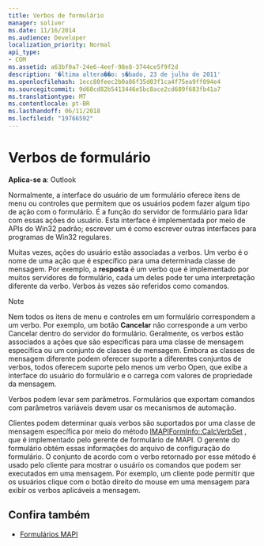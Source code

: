 ```yaml
---
title: Verbos de formulário
manager: soliver
ms.date: 11/16/2014
ms.audience: Developer
localization_priority: Normal
api_type:
- COM
ms.assetid: a63bf0a7-24e6-4eef-98e8-3744ce5f9f2d
description: '�ltima altera��o: s�bado, 23 de julho de 2011'
ms.openlocfilehash: 1ecc80feec2b0a86f35d03f1ca4f75ea9ff094e4
ms.sourcegitcommit: 9d60cd82b5413446e5bc8ace2cd689f683fb41a7
ms.translationtype: MT
ms.contentlocale: pt-BR
ms.lasthandoff: 06/11/2018
ms.locfileid: "19766592"
---
```

# <a name="form-verbs"></a>Verbos de formulário

**Aplica-se a**: Outlook 
  
Normalmente, a interface do usuário de um formulário oferece itens de menu ou controles que permitem que os usuários podem fazer algum tipo de ação com o formulário. É a função do servidor de formulário para lidar com essas ações do usuário. Esta interface é implementada por meio de APIs do Win32 padrão; escrever um é como escrever outras interfaces para programas de Win32 regulares.
  
Muitas vezes, ações do usuário estão associadas a verbos. Um verbo é o nome de uma ação que é específico para uma determinada classe de mensagem. Por exemplo, a **resposta** é um verbo que é implementado por muitos servidores de formulário, cada um deles pode ter uma interpretação diferente da verbo. Verbos às vezes são referidos como comandos. 
  
> [!NOTE]
> Nem todos os itens de menu e controles em um formulário correspondem a um verbo. Por exemplo, um botão **Cancelar** não corresponde a um verbo Cancelar dentro do servidor do formulário. Geralmente, os verbos estão associados a ações que são específicas para uma classe de mensagem específica ou um conjunto de classes de mensagem. Embora as classes de mensagem diferente podem oferecer suporte a diferentes conjuntos de verbos, todos oferecem suporte pelo menos um verbo Open, que exibe a interface do usuário do formulário e o carrega com valores de propriedade da mensagem. 
  
Verbos podem levar sem parâmetros. Formulários que exportam comandos com parâmetros variáveis devem usar os mecanismos de automação.
  
Clientes podem determinar quais verbos são suportados por uma classe de mensagem específica por meio do método [IMAPIFormInfo::CalcVerbSet](imapiforminfo-calcverbset.md) , que é implementado pelo gerente de formulário de MAPI. O gerente do formulário obtém essas informações do arquivo de configuração do formulário. O conjunto de acordo com o verbo retornado por esse método é usado pelo cliente para mostrar o usuário os comandos que podem ser executados em uma mensagem. Por exemplo, um cliente pode permitir que os usuários clique com o botão direito do mouse em uma mensagem para exibir os verbos aplicáveis a mensagem. 
  
## <a name="see-also"></a>Confira também

- [Formulários MAPI](mapi-forms.md)

